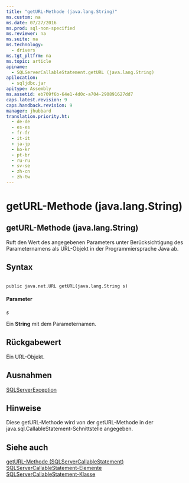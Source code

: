 ```yaml
---
title: "getURL-Methode (java.lang.String)"
ms.custom: na
ms.date: 07/27/2016
ms.prod: sql-non-specified
ms.reviewer: na
ms.suite: na
ms.technology: 
  - drivers
ms.tgt_pltfrm: na
ms.topic: article
apiname: 
  - SQLServerCallableStatement.getURL (java.lang.String)
apilocation: 
  - sqljdbc.jar
apitype: Assembly
ms.assetid: eb709f6b-64e1-4d0c-a704-290891627dd7
caps.latest.revision: 9
caps.handback.revision: 9
manager: jhubbard
translation.priority.ht: 
  - de-de
  - es-es
  - fr-fr
  - it-it
  - ja-jp
  - ko-kr
  - pt-br
  - ru-ru
  - sv-se
  - zh-cn
  - zh-tw
---
```

# getURL-Methode (java.lang.String)
    
## getURL\-Methode \(java.lang.String\)  
 Ruft den Wert des angegebenen Parameters unter Berücksichtigung des Parameternamens als URL\-Objekt in der Programmiersprache Java ab.  
  
## Syntax  
  
```  
  
public java.net.URL getURL(java.lang.String s)  
```  
  
#### Parameter  
 *s*  
  
 Ein **String** mit dem Parameternamen.  
  
## Rückgabewert  
 Ein URL\-Objekt.  
  
## Ausnahmen  
 [SQLServerException](../content/SQLServerException-Class.md)  
  
## Hinweise  
 Diese getURL\-Methode wird von der getURL\-Methode in der java.sql.CallableStatement\-Schnittstelle angegeben.  
  
## Siehe auch  
 [getURL-Methode &#40;SQLServerCallableStatement&#41;](../content/getURL-Method--SQLServerCallableStatement-.md)   
 [SQLServerCallableStatement-Elemente](../content/SQLServerCallableStatement-Members.md)   
 [SQLServerCallableStatement-Klasse](../content/SQLServerCallableStatement-Class.md)  
  
  